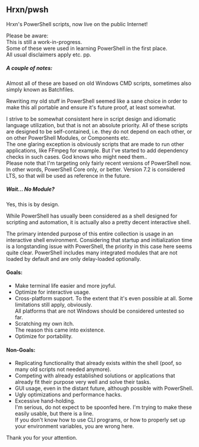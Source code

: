 ## Hrxn/pwsh

Hrxn's PowerShell scripts, now live on the public Internet!

Please be aware:  
This is still a work-in-progress.  
Some of these were used in learning PowerShell in the first place.  
All usual disclaimers apply etc. pp.

##### A couple of notes:

Almost all of these are based on old Windows CMD scripts, sometimes also simply known as Batchfiles.

Rewriting my old stuff in PowerShell seemed like a sane choice in order to make this all portable and ensure it's future proof, at least somewhat.

I strive to be somewhat consistent here in script design and idiomatic language utilization, but that is not an absolute priority.
All of these scripts are designed to be self-contained, i.e. they do not depend on each other, or on other PowerShell Modules, or Components etc.  
The one glaring exception is obviously scripts that are made to run other applications, like FFmpeg for example.
But I've started to add dependency checks in such cases. God knows who might need them..   
Please note that I'm targeting only fairly recent versions of PowerShell now. In other words, PowerShell Core only, or better. Version 7.2 is considered LTS, so that will be used as reference in the future.

##### Wait... No Module?

Yes, this is by design.

While PowerShell has usually been considered as a shell designed for scripting and automation, it is actually also a pretty decent interactive shell.

The primary intended purpose of this entire collection is usage in an interactive shell environment.
Considering that startup and initialization time is a longstanding issue with PowerShell, the priority in this case here seems quite clear.
PowerShell includes many integrated modules that are not loaded by default and are only delay-loaded optionally.

#### Goals:
- Make terminal life easier and more joyful.
- Optimize for interactive usage.
- Cross-platform support.
  To the extent that it's even possible at all. Some limitations still apply, obviously.  
  All platforms that are not Windows should be considered untested so far.
- Scratching my own itch.  
  The reason this came into existence.
- Optimize for portability.

#### Non-Goals:
- Replicating functionality that already exists within the shell (poof, so many old scripts not needed anymore).
- Competing with already established solutions or applications that already fit their purpose very well and solve their tasks.
- GUI usage, even in the distant future, although possible with PowerShell.
- Ugly optimizations and performance hacks.
- Excessive hand-holding.  
  I'm serious, do not expect to be spoonfed here. I'm trying to make these easily usable, but there is a line.  
  If you don't know how to use CLI programs, or how to properly set up your environment variables, you are wrong here.

Thank you for your attention. 
